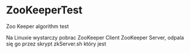 ZooKeeperTest
=============

Zoo Keeper algorithm test

Na Linuxie wystarczy pobrac ZooKeeper Client ZooKeeper Server, odpala się go przez skrypt zkServer.sh który jest
